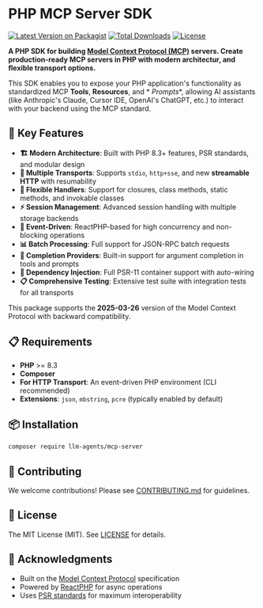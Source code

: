 # PHP MCP Server SDK

[![Latest Version on Packagist](https://img.shields.io/packagist/v/llm-agents/mcp-server.svg?style=flat-square)](https://packagist.org/packages/llm-agents/mcp-server)
[![Total Downloads](https://img.shields.io/packagist/dt/llm-agents/mcp-server.svg?style=flat-square)](https://packagist.org/packages/llm-agents/mcp-server)
[![License](https://img.shields.io/packagist/l/llm-agents/mcp-server.svg?style=flat-square)](LICENSE)

**A PHP SDK for building [Model Context Protocol (MCP)](https://modelcontextprotocol.io/introduction)
servers. Create production-ready MCP servers in PHP with modern architectur, and flexible transport
options.**

This SDK enables you to expose your PHP application's functionality as standardized MCP **Tools**, **Resources**, and *
*Prompts**, allowing AI assistants (like Anthropic's Claude, Cursor IDE, OpenAI's ChatGPT, etc.) to interact with your
backend using the MCP standard.

## 🚀 Key Features

- **🏗️ Modern Architecture**: Built with PHP 8.3+ features, PSR standards, and modular design
- **📡 Multiple Transports**: Supports `stdio`, `http+sse`, and new **streamable HTTP** with resumability
- **🔧 Flexible Handlers**: Support for closures, class methods, static methods, and invokable classes
- **⚡ Session Management**: Advanced session handling with multiple storage backends
- **🔄 Event-Driven**: ReactPHP-based for high concurrency and non-blocking operations
- **📊 Batch Processing**: Full support for JSON-RPC batch requests
- **🧪 Completion Providers**: Built-in support for argument completion in tools and prompts
- **🔌 Dependency Injection**: Full PSR-11 container support with auto-wiring
- **📋 Comprehensive Testing**: Extensive test suite with integration tests for all transports

This package supports the **2025-03-26** version of the Model Context Protocol with backward compatibility.

## 📋 Requirements

- **PHP** >= 8.3
- **Composer**
- **For HTTP Transport**: An event-driven PHP environment (CLI recommended)
- **Extensions**: `json`, `mbstring`, `pcre` (typically enabled by default)

## 📦 Installation

```bash
composer require llm-agents/mcp-server
```

## 🤝 Contributing

We welcome contributions! Please see [CONTRIBUTING.md](CONTRIBUTING.md) for guidelines.

## 📄 License

The MIT License (MIT). See [LICENSE](LICENSE) for details.

## 🙏 Acknowledgments

- Built on the [Model Context Protocol](https://modelcontextprotocol.io/) specification
- Powered by [ReactPHP](https://reactphp.org/) for async operations
- Uses [PSR standards](https://www.php-fig.org/) for maximum interoperability
